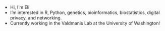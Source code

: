 - Hi, I’m Eli
- I’m interested in R, Python, genetics, bioinformatics, biostatistics, digital privacy, and networking.
- Currently working in the Valdmanis Lab at the University of Washington!
